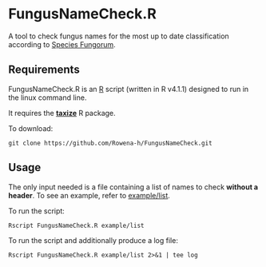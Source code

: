 # FungusNameCheck.R

A tool to check fungus names for the most up to date classification according to [Species Fungorum](http://www.speciesfungorum.org/).

## Requirements

FungusNameCheck.R is an [R](https://www.r-project.org/) script (written in R v4.1.1) designed to run in the linux command line.

It requires the [**taxize**](https://github.com/ropensci/taxize) R package.

To download:

```
git clone https://github.com/Rowena-h/FungusNameCheck.git
```

## Usage

The only input needed is a file containing a list of names to check **without a header**. To see an example, refer to [example/list](example/list).

To run the script:

```
Rscript FungusNameCheck.R example/list
```

To run the script and additionally produce a log file:

```
Rscript FungusNameCheck.R example/list 2>&1 | tee log
```
